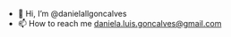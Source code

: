 - 👋 Hi, I’m @danielallgoncalves
- 📫 How to reach me daniela.luis.goncalves@gmail.com

<!---
danielallgoncalves/danielallgoncalves is a ✨ special ✨ repository because its `README.md` (this file) appears on your GitHub profile.
You can click the Preview link to take a look at your changes.
--->

